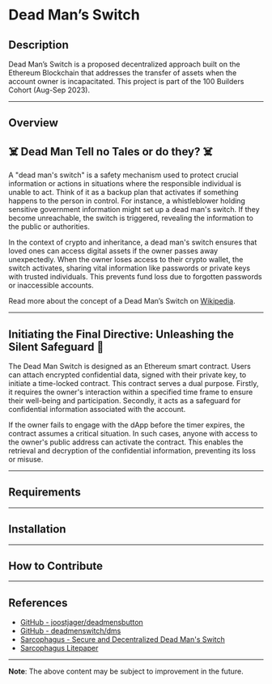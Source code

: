 # Dead Man’s Switch



## Description

Dead Man’s Switch is a proposed decentralized approach built on the Ethereum Blockchain that addresses the transfer of assets when the account owner is incapacitated. This project is part of the 100 Builders Cohort (Aug-Sep 2023).

---

## Overview

##  ☠️ Dead Man Tell no Tales or do they? ☠️

A "dead man's switch" is a safety mechanism used to protect crucial information or actions in situations where the responsible individual is unable to act. Think of it as a backup plan that activates if something happens to the person in control. For instance, a whistleblower holding sensitive government information might set up a dead man's switch. If they become unreachable, the switch is triggered, revealing the information to the public or authorities.

In the context of crypto and inheritance, a dead man's switch ensures that loved ones can access digital assets if the owner passes away unexpectedly. When the owner loses access to their crypto wallet, the switch activates, sharing vital information like passwords or private keys with trusted individuals. This prevents fund loss due to forgotten passwords or inaccessible accounts.


Read more about the concept of a Dead Man’s Switch on [Wikipedia](https://en.wikipedia.org/wiki/Dead_man%27s_switch).

---

## Initiating the Final Directive: Unleashing the Silent Safeguard 🔑

The Dead Man Switch is designed as an Ethereum smart contract. Users can attach encrypted confidential data, signed with their private key, to initiate a time-locked contract. This contract serves a dual purpose. Firstly, it requires the owner's interaction within a specified time frame to ensure their well-being and participation. Secondly, it acts as a safeguard for confidential information associated with the account.

If the owner fails to engage with the dApp before the timer expires, the contract assumes a critical situation. In such cases, anyone with access to the owner's public address can activate the contract. This enables the retrieval and decryption of the confidential information, preventing its loss or misuse.

---

## Requirements

---

## Installation

---

## How to Contribute


---

## References

- [GitHub - joostjager/deadmensbutton](https://github.com/joostjager/deadmensbutton)
- [GitHub - deadmenswitch/dms](https://github.com/deadmenswitch/dms)
- [Sarcophagus - Secure and Decentralized Dead Man's Switch](https://sarcophagus.io/)
- [Sarcophagus Litepaper](https://sarcophagus.io/assets/pdf/sarcophagus_litepaper_v0.2.pdf)

---

**Note**: The above content may be subject to improvement in the future.
